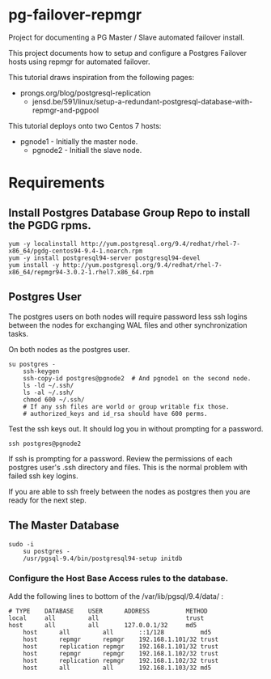 # pg-failover-repmgr
Project for documenting a PG Master / Slave automated failover install.

This project documents how to setup and configure a Postgres Failover hosts using repmgr for automated failover.

This tutorial draws inspiration from the following pages:
  - prongs.org/blog/postgresql-replication
	- jensd.be/591/linux/setup-a-redundant-postgresql-database-with-repmgr-and-pgpool

This tutorial deploys onto two Centos 7 hosts:
  - pgnode1 - Initially the master node.
	- pgnode2 - Initiall the slave node.

# Requirements

## Install Postgres Database Group Repo to install the PGDG rpms.

    yum -y localinstall http://yum.postgresql.org/9.4/redhat/rhel-7-x86_64/pgdg-centos94-9.4-1.noarch.rpm
    yum -y install postgresql94-server postgresql94-devel
    yum install -y http://yum.postgresql.org/9.4/redhat/rhel-7-x86_64/repmgr94-3.0.2-1.rhel7.x86_64.rpm
   

## Postgres User

The postgres users on both nodes will require password less ssh logins between the nodes for exchanging WAL files and other synchronization tasks.

On both nodes as the postgres user.

    su postgres -
		ssh-keygen
		ssh-copy-id postgres@pgnode2  # And pgnode1 on the second node.
		ls -ld ~/.ssh/
		ls -al ~/.ssh/
		chmod 600 ~/.ssh/
		# If any ssh files are world or group writable fix those.
		# authorized_keys and id_rsa should have 600 perms.

Test the ssh keys out. It should log you in without prompting for a password.

    ssh postgres@pgnode2

If ssh is prompting for a password. Review the permissions of each postgres user's .ssh directory and files. This is the normal problem with failed ssh key logins.

If you are able to ssh freely between the nodes as postgres then you are ready for the next step.


## The Master Database

    sudo -i
		su postgres -
		/usr/pgsql-9.4/bin/postgresql94-setup initdb
		

### Configure the Host Base Access rules to the database.

Add the following lines to bottom of the /var/lib/pgsql/9.4/data/ :

    # TYPE    DATABASE    USER      ADDRESS          METHOD
    local     all         all                        trust
    host      all         all       127.0.0.1/32     md5
		host      all         all       ::1/128          md5
		host      repmgr      repmgr    192.168.1.101/32 trust
		host      replication repmgr    192.168.1.101/32 trust
		host      repmgr      repmgr    192.168.1.102/32 trust
		host      replication repmgr    192.168.1.102/32 trust		
		host      all         all       192.168.1.103/32 md5




